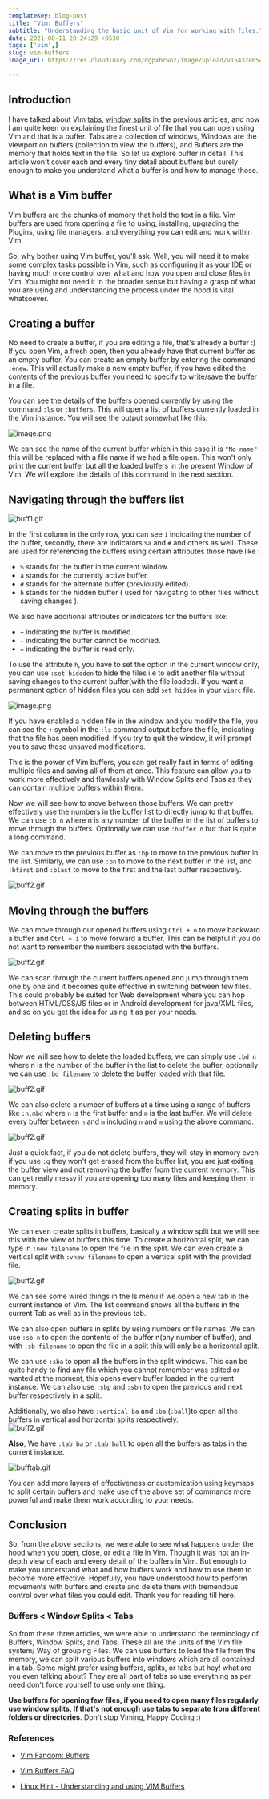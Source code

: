 ```yaml
---
templateKey: blog-post
title: "Vim: Buffers"
subtitle: "Understanding the basic unit of Vim for working with files."
date: 2021-08-11 20:24:29 +0530
tags: ['vim',]
slug: vim-buffers
image_url: https://res.cloudinary.com/dgpxbrwoz/image/upload/v1643286548/blogmedia/khj3xx5mulhotdfw7z1x.png

---
```


## Introduction


I have talked about Vim [tabs](https://mr-destructive.github.io/techstructive-blog/vim/2021/08/03/Vim-Tabs.html),  [window splits](https://mr-destructive.github.io/techstructive-blog/vim/2021/08/06/Vim-Window-Splits.html)  in the previous articles, and now I am quite keen on explaining the finest unit of file that you can open using Vim and that is a buffer. Tabs are a collection of windows, Windows are the viewport on buffers (collection to view the buffers), and Buffers are the memory that holds text in the file. So let us explore buffer in detail. This article won't cover each and every tiny detail about buffers but surely enough to make you understand what a buffer is and how to manage those.

## What is a Vim buffer

Vim buffers are the chunks of memory that hold the text in a file. Vim buffers are used from opening a file to using, installing, upgrading the Plugins, using file managers, and everything you can edit and work within Vim. 

So, why bother using Vim buffer, you'll ask. Well, you will need it to make some complex tasks possible in Vim, such as configuring it as your IDE or having much more control over what and how you open and close files in Vim. You might not need it in the broader sense but having a grasp of what you are using and understanding the process under the hood is vital whatsoever. 

## Creating a buffer

No need to create a buffer, if you are editing a file, that's already a buffer :) If you open Vim, a fresh open, then you already have that current buffer as an empty buffer. You can create an empty buffer by entering the command `:enew`. This will actually make a new empty buffer, if you have edited the contents of the previous buffer you need to specify to write/save the buffer in a file.

You can see the details of the buffers opened currently by using the command `:ls` or `:buffers`. This will open a list of buffers currently loaded in the Vim instance. You will see the output somewhat like this:

![image.png](https://cdn.hashnode.com/res/hashnode/image/upload/v1628681203173/qSSRrlB2J.png)

We can see the name of the current buffer which in this case it is `"No name"` this will be replaced with a file name if we had a file open. This won't only print the current buffer but all the loaded buffers in the present Window of Vim. We will explore the details of this command in the next section.


## Navigating through the buffers list

![buff1.gif](https://cdn.hashnode.com/res/hashnode/image/upload/v1628681927410/t9DDPbDEs.gif)

In the first column in the only row, you can see `1` indicating the number of the buffer, secondly, there are indicators `%a` and `#` and others as well. These are used for referencing the buffers using certain attributes those have like :

- `%` stands for the buffer in the current window.
- `a` stands for the currently active buffer.
- `#` stands for the alternate buffer (previously edited).
- `h` stands for the hidden buffer ( used for navigating to other files without saving changes ).

We also have additional attributes or indicators for the buffers like:

- `+` indicating the buffer is modified.
- `-` indicating the buffer cannot be modified. 
- `=` indicating the buffer is read only.

To use the attribute `h`, you have to set the option in the current window only, you can use `:set hiddden` to hide the files i.e to edit another file without saving changes to the current buffer(with the file loaded).  If you want a permanent option of hidden files you can add `set hidden` in your `vimrc` file.

![image.png](https://cdn.hashnode.com/res/hashnode/image/upload/v1628683076849/lWQ2ZEj0E.png)

If you have enabled a hidden file in the window and you modify the file, you can see the `+` symbol in the `:ls` command output before the file, indicating that the file has been modified. If you try to quit the window, it will prompt you to save those unsaved modifications.  

This is the power of Vim buffers, you can get really fast in terms of editing multiple files and saving all of them at once. This feature can allow you to work more effectively and flawlessly with Window Splits and Tabs as they can contain multiple buffers within them. 

Now we will see how to move between those buffers. We can pretty effectively use the numbers in the buffer list to directly jump to that buffer. We can use `:b n` where n is any number of the buffer in the list of buffers to move through the buffers. Optionally we can use `:buffer n` but that is quite a long command. 

We can move to the previous buffer as `:bp`  to move to the previous buffer in the list. Similarly, we can use `:bn` to move to the next buffer in the list, and `:bfirst` and `:blast` to move to the first and the last buffer respectively.  

![buff2.gif](https://cdn.hashnode.com/res/hashnode/image/upload/v1628684713072/QzqBC99NV.gif)

## Moving through the buffers

We can move through our opened buffers using `Ctrl + o` to move backward a buffer and `Ctrl + i` to move forward a buffer. This can be helpful if you do not want to remember the numbers associated with the buffers. 

![buff2.gif](https://cdn.hashnode.com/res/hashnode/image/upload/v1628689030442/KNDDAlJpN.gif)

We can scan through the current buffers opened and jump through them one by one and it becomes quite effective in switching between few files. This could probably be suited for Web development where you can hop between HTML/CSS/JS files or in Android development for java/XML files, and so on you get the idea for using it as per your needs.

## Deleting buffers

Now we will see how to delete the loaded buffers, we can simply use `:bd n` where n is the number of the buffer in the list to delete the buffer, optionally we can use `:bd filename` to delete the buffer loaded with that file. 

![buff2.gif](https://cdn.hashnode.com/res/hashnode/image/upload/v1628685481565/m4bBHPf5C.gif)

We can also delete a number of buffers at a time using a range of buffers like `:n,mbd` where `n` is the first buffer and `m` is the last buffer. We will delete every buffer between `n` and `m` including `n` and `m` using the above command. 

![buff2.gif](https://cdn.hashnode.com/res/hashnode/image/upload/v1628685657441/s4rJ_CRRQ.gif)

Just a quick fact, if you do not delete buffers, they will stay in memory even if you use `:q` they won't get erased from the buffer list, you are just exiting the buffer view and not removing the buffer from the current memory. This can get really messy if you are opening too many files and keeping them in memory. 

## Creating splits in buffer

We can even create splits in buffers, basically a window split but we will see this with the view of buffers this time. To create a horizontal split, we can type in `:new filename` to open the file in the split. We can even create a vertical split with `:vnew filename` to open a vertical split with the provided file.  

![buff2.gif](https://cdn.hashnode.com/res/hashnode/image/upload/v1628686386964/O2HhFqaKa2.gif)

We can see some wired things in the ls menu if we open a new tab in the current instance of Vim. The list command shows all the buffers in the current Tab as well as in the previous tab.  

We can also open buffers in splits by using numbers or file names. We can use `:sb n` to open the contents of the buffer n(any number of buffer), and with `:sb filename` to open the file in a split this will only be a horizontal split. 

We can use `:sba` to open all the buffers in the split windows. This can be quite handy to find any file which you cannot remember was edited or wanted at the moment, this opens every buffer loaded in the current instance. We can also use `:sbp` and `:sbn` to open the previous and next buffer respectively in a split. 

Additionally, we also have `:vertical ba` and `:ba` (`:ball`)to open all the buffers in vertical and horizontal splits respectively.  
![buff2.gif](https://cdn.hashnode.com/res/hashnode/image/upload/v1628693311069/5y_xbPho7.gif)

**Also**, We have `:tab ba` or `:tab ball` to open all the buffers as tabs in the current instance. 

![bufftab.gif](https://cdn.hashnode.com/res/hashnode/image/upload/v1628693521966/f1RKu4JwM.gif)

You can add more layers of effectiveness or customization using keymaps to split certain buffers and make use of the above set of commands more powerful and make them work according to your needs.

## Conclusion

So, from the above sections, we were able to see what happens under the hood when you open, close, or edit a file in Vim. Though it was not an in-depth view of each and every detail of the buffers in Vim. But enough to make you understand what and how buffers work and how to use them to become more effective. Hopefully, you have understood how to perform movements with buffers and create and delete them with tremendous control over what files you could edit. Thank you for reading till here.   

### Buffers < Window Splits < Tabs

So from these three articles, we were able to understand the terminology of Buffers, Window Splits, and Tabs. These all are the units of the Vim file system/ Way of grouping Files. We can use buffers to load the file from the memory, we can split various buffers into windows which are all contained in a tab. Some might prefer using buffers, splits, or tabs but hey! what are you even talking about? They are all part of tabs so use everything as per need don't force yourself to use only one thing. 

**Use buffers for opening few files, if you need to open many files regularly use window splits, If that's not enough use tabs to separate from different folders or directories**. Don't stop Viming, Happy Coding :)

### References

- [Vim Fandom: Buffers](https://vim.fandom.com/wiki/Buffers)

- [Vim Buffers FAQ](https://vim.fandom.com/wiki/Vim_buffer_FAQ)

- [Linux Hint - Understanding and using VIM Buffers ](https://linuxhint.com/how_vim_buffers_work/)
